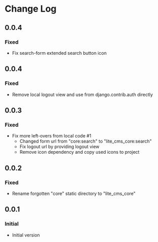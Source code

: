 # Change Log

<!-- GENERATOR_PLACEHOLDER -->

## 0.0.4

### Fixed
  - Fix search-form extended search button icon

## 0.0.4

### Fixed
  - Remove local logout view and use from django.contrib.auth directly

## 0.0.3

### Fixed 
- Fix more left-overs from local code #1
  - Changed form url from "core:search" to "lite_cms_core:search"
  - Fix logout url by providing logout view 
  - Remove icon dependency and copy used icons to project

## 0.0.2

### Fixed
- Rename forgotten "core" static directory to "lite_cms_core"

## 0.0.1

### Initial
- Initial version